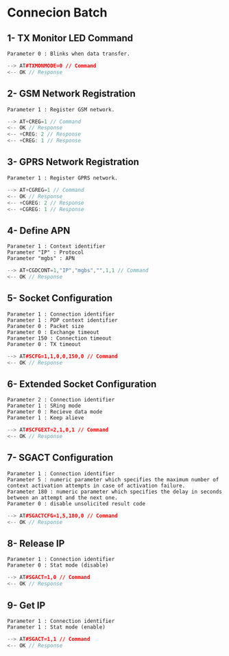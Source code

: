 # Connecion Batch

## 1- TX Monitor LED Command

    Parameter 0 : Blinks when data transfer.

```C++
--> AT#TXMONMODE=0 // Command
<-- OK // Response
```

## 2- GSM Network Registration

    Parameter 1 : Register GSM network.

```C++
--> AT+CREG=1 // Command
<-- OK // Response
<-- +CREG: 2 // Response
<-- +CREG: 1 // Response
```

## 3- GPRS Network Registration

    Parameter 1 : Register GPRS network.

```C++
--> AT+CGREG=1 // Command
<-- OK // Response
<-- +CGREG: 2 // Response
<-- +CGREG: 1 // Response
```

## 4- Define APN 

    Parameter 1 : Context identifier
    Parameter "IP" : Protocol
    Parameter "mgbs" : APN

```C++
--> AT+CGDCONT=1,"IP","mgbs","",1,1 // Command
<-- OK // Response
```

## 5- Socket Configuration

    Parameter 1 : Connection identifier
    Parameter 1 : PDP context identifier
    Parameter 0 : Packet size
    Parameter 0 : Exchange timeout
    Parameter 150 : Connection timeout
    Parameter 0 : TX timeout

```C++
--> AT#SCFG=1,1,0,0,150,0 // Command
<-- OK // Response
```

## 6- Extended Socket Configuration

    Parameter 2 : Connection identifier
    Parameter 1 : SRing mode
    Parameter 0 : Recieve data mode
    Parameter 1 : Keep alieve

```C++
--> AT#SCFGEXT=2,1,0,1 // Command
<-- OK // Response
```

## 7- SGACT Configuration

    Parameter 1 : Connection identifier
    Parameter 5 : numeric parameter which specifies the maximum number of context activation attempts in case of activation failure.
    Parameter 180 : numeric parameter which specifies the delay in seconds between an attempt and the next one.
    Parameter 0 : disable unsolicited result code

```C++
--> AT#SGACTCFG=1,5,180,0 // Command
<-- OK // Response
```

## 8- Release IP

    Parameter 1 : Connection identifier
    Parameter 0 : Stat mode (disable)

```C++
--> AT#SGACT=1,0 // Command
<-- OK // Response
```

## 9- Get IP

    Parameter 1 : Connection identifier
    Parameter 1 : Stat mode (enable)

```C++
--> AT#SGACT=1,1 // Command
<-- OK // Response
```
